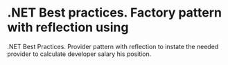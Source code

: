# .NET Best practices. Factory pattern with reflection using
.NET Best Practices. Provider pattern with reflection to instate the needed provider to calculate developer salary his position.
